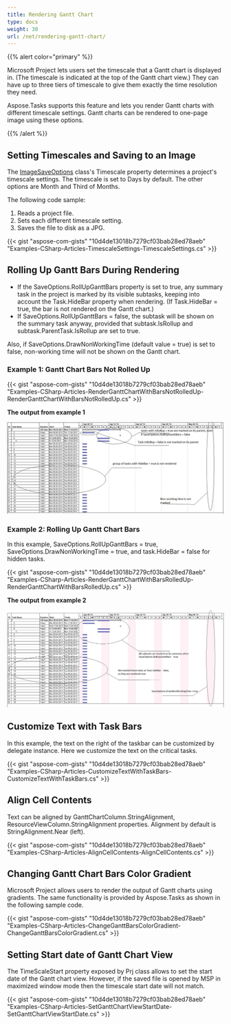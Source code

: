 ```yaml
---
title: Rendering Gantt Chart
type: docs
weight: 30
url: /net/rendering-gantt-chart/
---
```


{{% alert color="primary" %}} 

Microsoft Project lets users set the timescale that a Gantt chart is displayed in. (The timescale is indicated at the top of the Gantt chart view.) They can have up to three tiers of timescale to give them exactly the time resolution they need.

Aspose.Tasks supports this feature and lets you render Gantt charts with different timescale settings. Gantt charts can be rendered to one-page image using these options.

{{% /alert %}} 
## **Setting Timescales and Saving to an Image**
The [ImageSaveOptions]() class's Timescale property determines a project's timescale settings. The timescale is set to Days by default. The other options are Month and Third of Months.

The following code sample:

1. Reads a project file.
1. Sets each different timescale setting.
1. Saves the file to disk as a JPG.



{{< gist "aspose-com-gists" "10d4de13018b7279cf03bab28ed78aeb" "Examples-CSharp-Articles-TimescaleSettings-TimescaleSettings.cs" >}}


## **Rolling Up Gantt Bars During Rendering**
- If the SaveOptions.RollUpGanttBars property is set to true, any summary task in the project is marked by its visible subtasks, keeping into account the Task.HideBar property when rendering. (If Task.HideBar = true, the bar is not rendered on the Gantt chart.)
- If SaveOptions.RollUpGanttBars = false, the subtask will be shown on the summary task anyway, provided that subtask.IsRollup and subtask.ParentTask.IsRollup are set to true.

Also, if SaveOptions.DrawNonWorkingTime (default value = true) is set to false, non-working time will not be shown on the Gantt chart.
### **Example 1: Gantt Chart Bars Not Rolled Up**
{{< gist "aspose-com-gists" "10d4de13018b7279cf03bab28ed78aeb" "Examples-CSharp-Articles-RenderGanttChartWithBarsNotRolledUp-RenderGanttChartWithBarsNotRolledUp.cs" >}}



**The output from example 1** 

![todo:image_alt_text](rendering-gantt-chart_1.png)
### **Example 2: Rolling Up Gantt Chart Bars**
In this example, SaveOptions.RollUpGanttBars = true, SaveOptions.DrawNonWorkingTime = true, and task.HideBar = false for hidden tasks.



{{< gist "aspose-com-gists" "10d4de13018b7279cf03bab28ed78aeb" "Examples-CSharp-Articles-RenderGanttChartWithBarsRolledUp-RenderGanttChartWithBarsRolledUp.cs" >}}

**The output from example 2** 

![todo:image_alt_text](rendering-gantt-chart_2.png)




## **Customize Text with Task Bars**
In this example, the text on the right of the taskbar can be customized by delegate instance. Here we customize the text on the critical tasks.



{{< gist "aspose-com-gists" "10d4de13018b7279cf03bab28ed78aeb" "Examples-CSharp-Articles-CustomizeTextWithTaskBars-CustomizeTextWithTaskBars.cs" >}}


## **Align Cell Contents**
Text can be aligned by GanttChartColumn.StringAlignment, ResourceViewColumn.StringAlignment properties. Alignment by default is StringAlignment.Near (left).

{{< gist "aspose-com-gists" "10d4de13018b7279cf03bab28ed78aeb" "Examples-CSharp-Articles-AlignCellContents-AlignCellContents.cs" >}}


## **Changing Gantt Chart Bars Color Gradient**
Microsoft Project allows users to render the output of Gantt charts using gradients. The same functionality is provided by Aspose.Tasks as shown in the following sample code.

{{< gist "aspose-com-gists" "10d4de13018b7279cf03bab28ed78aeb" "Examples-CSharp-Articles-ChangeGanttBarsColorGradient-ChangeGanttBarsColorGradient.cs" >}}
## **Setting Start date of Gantt Chart View**
The TimeScaleStart property exposed by Prj class allows to set the start date of the Gantt chart view. However, if the saved file is opened by MSP in maximized window mode then the timescale start date will not match.

{{< gist "aspose-com-gists" "10d4de13018b7279cf03bab28ed78aeb" "Examples-CSharp-Articles-SetGanttChartViewStartDate-SetGanttChartViewStartDate.cs" >}}
